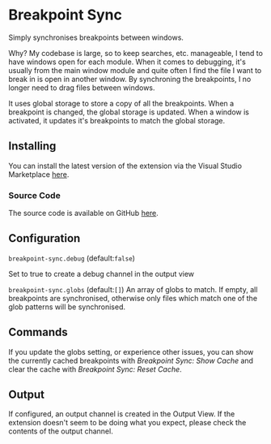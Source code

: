# Breakpoint Sync

Simply synchronises breakpoints between windows.

Why? My codebase is large, so to keep searches, etc. manageable, I tend to have windows open for each module. When it comes to debugging, it's usually from the main window module and quite often I find the file I want to break in is open in another window. By synchroning the breakpoints, I no longer need to drag files between windows.

It uses global storage to store a copy of all the breakpoints. When a breakpoint is changed, the global storage is updated. When a window is activated, it updates it's breakpoints to match the global storage.

## Installing

You can install the latest version of the extension via the Visual Studio Marketplace [here](https://marketplace.visualstudio.com/items?itemName=Gruntfuggly.breakpoint-sync).

### Source Code

The source code is available on GitHub [here](https://github.com/Gruntfuggly/breakpoint-sync).

## Configuration

`breakpoint-sync.debug` (default:`false`)

Set to true to create a debug channel in the output view

`breakpoint-sync.globs` (default:`[]`)
An array of globs to match. If empty, all breakpoints are synchronised, otherwise only files which match one of the glob patterns will be synchronised.

## Commands

If you update the globs setting, or experience other issues, you can show the currently cached breakpoints with *Breakpoint Sync: Show Cache* and clear the cache with *Breakpoint Sync: Reset Cache*.

## Output

If configured, an output channel is created in the Output View. If the extension doesn't seem to be doing what you expect, please check the contents of the output channel.

